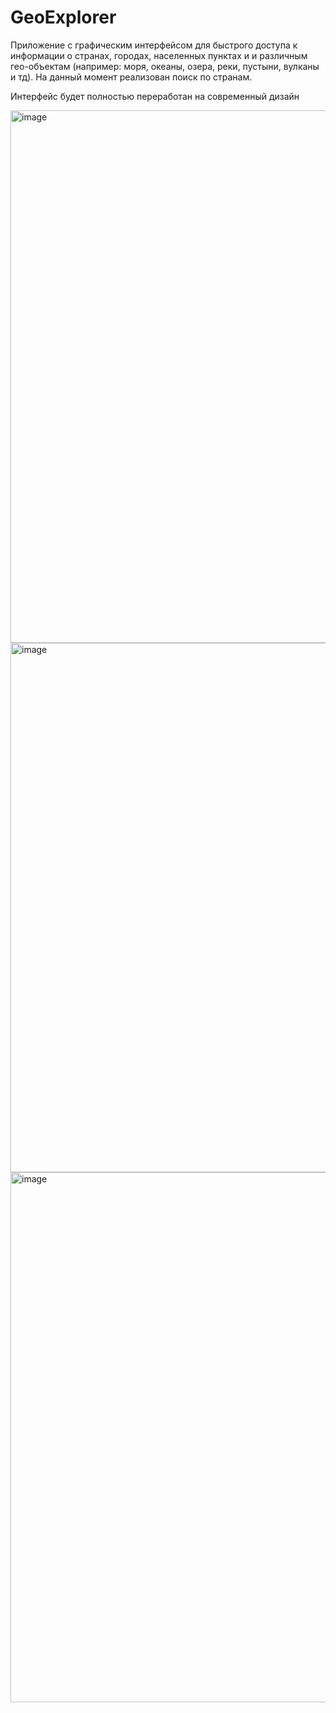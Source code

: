 # GeoExplorer
Приложение с графическим интерфейсом для быстрого доступа к информации о странах, городах, населенных пунктах и и различным гео-объектам (например: моря, океаны, озера, реки, пустыни, вулканы и тд). На данный момент реализован поиск по странам.

Интерфейс будет полностью переработан на современный дизайн

<img width="1217" height="852" alt="image" src="https://github.com/user-attachments/assets/25567fc9-eb18-41d4-8b09-88c292e3a5f7" />


<img width="1217" height="847" alt="image" src="https://github.com/user-attachments/assets/ec3b3e38-b00d-4a7f-a24d-96c79c7924cd" />


<img width="1226" height="848" alt="image" src="https://github.com/user-attachments/assets/45199d1e-aa90-4ea0-89a2-7ba875e56158" />
